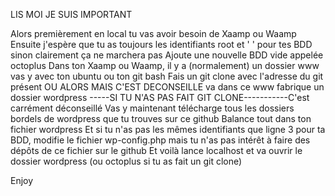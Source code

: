LIS MOI JE SUIS IMPORTANT

Alors premièrement en local tu vas avoir besoin de Xaamp ou Waamp 
Ensuite j'espère que tu as toujours les identifiants root et ' ' pour tes BDD sinon clairement ça ne marchera pas
Ajoute une nouvelle BDD vide appelée octoplus
Dans ton Xaamp ou Waamp, il y a (normalement) un dossier www vas y avec ton ubuntu ou ton git bash
Fais un git clone avec l'adresse du git présent OU ALORS MAIS C'EST DECONSEILLE va dans ce www fabrique un dossier wordpress 
-----SI TU N'AS PAS FAIT GIT CLONE-----------C'est carrément déconseillé
Vas y maintenant télécharge tous les dossiers bordels de wordpress que tu trouves sur ce github
Balance tout dans ton fichier wordpress
Et si tu n'as pas les mêmes identifiants que ligne 3 pour ta BDD, modifie le fichier wp-config.php mais tu n'as pas intérêt à faire des dépôts de ce fichier sur le github
Et voilà lance localhost et va ouvrir le dossier wordpress (ou octoplus si tu as fait un git clone)

Enjoy
